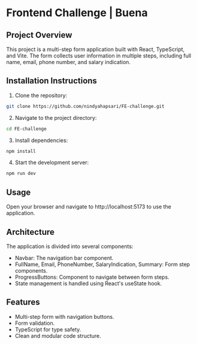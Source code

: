 # Frontend Challenge | Buena

## Project Overview

This project is a multi-step form application built with React, TypeScript, and Vite. The form collects user information in multiple steps, including full name, email, phone number, and salary indication.

## Installation Instructions

1. Clone the repository:

```bash
git clone https://github.com/nindyahapsari/FE-challenge.git

```

2. Navigate to the project directory:

```bash
cd FE-challenge
```

3. Install dependencies:

```bash
npm install
```

4. Start the development server:

```bash
npm run dev
```

## Usage

Open your browser and navigate to http://localhost:5173 to use the application.

## Architecture

The application is divided into several components:

- Navbar: The navigation bar component.
- FullName, Email, PhoneNumber, SalaryIndication, Summary: Form step components.
- ProgressButtons: Component to navigate between form steps.
- State management is handled using React's useState hook.

## Features

- Multi-step form with navigation buttons.
- Form validation.
- TypeScript for type safety.
- Clean and modular code structure.
